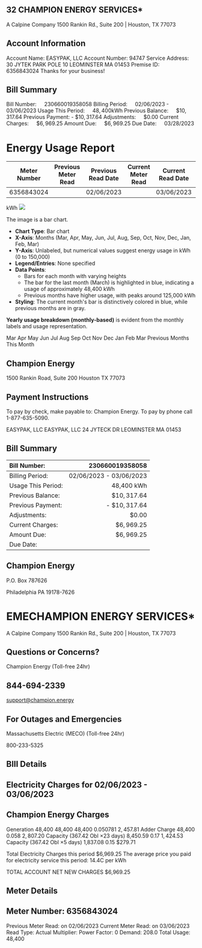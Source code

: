 ## 32 CHAMPION ENERGY SERVICES*

A Calpine Company
1500 Rankin Rd., Suite 200 | Houston, TX 77073

## Account Information

Account Name: EASYPAK, LLC
Account Number: 94747
Service Address: 30 JYTEK PARK POLE 10
LEOMINSTER MA 01453
Premise ID: $\quad 6356843024$
Thanks for your business!

## Bill Summary

Bill Number: $\quad 230660019358058$
Billing Period: $\quad 02 / 06 / 2023$ - 03/06/2023
Usage This Period: $\quad 48,400 \mathrm{kWh}$
Previous Balance: $\quad \$ 10,317.64$
Previous Payment: - $\$ 10,317.64$
Adjustments: $\quad \$ 0.00$
Current Charges: $\quad \$ 6,969.25$
Amount Due: $\quad \$ 6,969.25$
Due Date: $\quad 03 / 28 / 2023$

# Energy Usage Report 

| Meter Number | Previous Meter Read | Previous Read Date | Current Meter <br> Read | Current Read Date | Read Type | Multiplier | Total Usage | Demand | Power Factor |
| :--: | :--: | :--: | :--: | :--: | :--: | :--: | :--: | :--: | :--: |
| 6356843024 |  | 02/06/2023 |  | 03/06/2023 | Actual |  | 48,400 | 208.0 | 0 |

kWh
![](images/img-0.jpeg)

The image is a bar chart.

- **Chart Type**: Bar chart
- **X-Axis**: Months (Mar, Apr, May, Jun, Jul, Aug, Sep, Oct, Nov, Dec, Jan, Feb, Mar)
- **Y-Axis**: Unlabeled, but numerical values suggest energy usage in kWh (0 to 150,000)
- **Legend/Entries**: None specified
- **Data Points**: 
  - Bars for each month with varying heights
  - The bar for the last month (March) is highlighted in blue, indicating a usage of approximately 48,400 kWh
  - Previous months have higher usage, with peaks around 125,000 kWh
- **Styling**: The current month's bar is distinctively colored in blue, while previous months are in gray.

**Yearly usage breakdown (monthly-based)** is evident from the monthly labels and usage representation.

Mar Apr May Jun Jul Aug Sep Oct Nov Dec Jan Feb Mar
Previous Months
This Month

## Champion Energy

1500 Rankin Road, Suite 200
Houston TX 77073

## Payment Instructions

To pay by check, make payable to: Champion Energy. To pay by phone call 1-877-635-5090.

EASYPAK, LLC
EASYPAK, LLC
24 JYTECK DR
LEOMINSTER MA 01453

## Bill Summary

| Bill Number: | 230660019358058 |
| :-- | --: |
| Billing Period: | $02 / 06 / 2023$ - 03/06/2023 |
| Usage This Period: | 48,400 kWh |
| Previous Balance: | $\$ 10,317.64$ |
| Previous Payment: | - $\$ 10,317.64$ |
| Adjustments: | $\$ 0.00$ |
| Current Charges: | $\$ 6,969.25$ |
| Amount Due: | $\$ 6,969.25$ |
| Due Date: |  |

## Champion Energy

P.O. Box 787626

Philadelphia PA 19178-7626

# EMECHAMPION ENERGY SERVICES* 

A Calpine Company
1500 Rankin Rd., Suite 200 | Houston, TX 77073

## Questions or Concerns?

Champion Energy (Toll-free 24hr)

## 844-694-2339

support@champion.energy

## For Outages and Emergencies

Massachusetts Electric (MECO) (Toll-free 24hr)

800-233-5325

## BIII Details

## Electricity Charges for 02/06/2023 - 03/06/2023

## Champion Energy Charges

Generation
48,400
48,400
48,400
0.050781
$2,457.81$
Adder Charge
48,400
0.058
$2,807.20$
Capacity (367.42 Obl $\times 23$ days)
8,450.59
0.17
$1,424.53$
Capacity (367.42 Obl $\times 5$ days)
1,837.08
0.15
\$279.71

Total Electricity Charges this period \$6,969.25
The average price you paid for electricity service this period:
14.4C per kWh

TOTAL ACCOUNT NET NEW CHARGES \$6,969.25

## Meter Details

## Meter Number: 6356843024

Previous Meter Read: on 02/06/2023
Current Meter Read: on 03/06/2023
Read Type: Actual Multiplier:
Power Factor: 0
Demand: 208.0
Total Usage: 48,400
